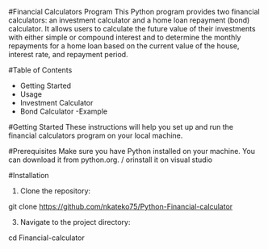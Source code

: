 #Financial Calculators Program
This Python program provides two financial calculators: an investment calculator and a home loan repayment (bond) calculator. It allows users to calculate the future value of their investments with either simple or compound interest and to determine the monthly repayments for a home loan based on the current value of the house, interest rate, and repayment period.

#Table of Contents
  - Getting Started
  - Usage
  - Investment Calculator
  - Bond Calculator
-Example

#Getting Started
These instructions will help you set up and run the financial calculators program on your local machine.

#Prerequisites
Make sure you have Python installed on your machine. You can download it from python.org. / orinstall it on visual studio

#Installation
1. Clone the repository:

git clone https://github.com/nkateko75/Python-Financial-calculator

3. Navigate to the project directory:

cd Financial-calculator
